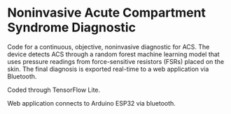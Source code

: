 # Noninvasive Acute Compartment Syndrome Diagnostic 

Code for a continuous, objective, noninvasive diagnostic for ACS. The device detects ACS through a random forest machine learning model that uses pressure readings from force-sensitive resistors (FSRs) placed on the skin. The final diagnosis is exported real-time to a web application via Bluetooth. 

Coded through TensorFlow Lite.

Web application connects to Arduino ESP32 via bluetooth. 
